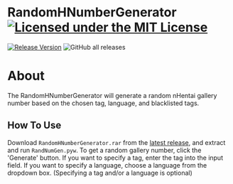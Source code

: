 # RandomHNumberGenerator [![Licensed under the MIT License](https://img.shields.io/badge/License-MIT-blue.svg)](https://github.com/Exiua/RandomHNumberGenerator/blob/main/LICENSE)
[![Release Version](https://img.shields.io/github/v/release/Exiua/RandomHNumberGenerator)](https://github.com/Exiua/RandomHNumberGenerator/releases) ![GitHub all releases](https://img.shields.io/github/downloads/Exiua/RandomHNumberGenerator/total)

# About

The RandomHNumberGenerator will generate a random nHentai gallery number based on the chosen tag, language, and blacklisted tags.

## How To Use

Download `RandomHNumberGenerator.rar` from the [latest release](https://github.com/Exiua/NicheImageRipper/releases), and extract and run `RandNumGen.pyw`. To get a random gallery number, click the 'Generate' button. If you want to specify a tag, enter the tag into the input field. If you want to specify a language, choose a language from the dropdown box. (Specifying a tag and/or a language is optional)

